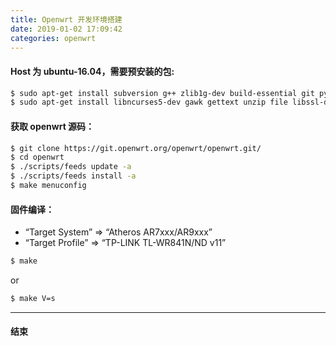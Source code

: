 ```yaml
---
title: Openwrt 开发环境搭建
date: 2019-01-02 17:09:42
categories: openwrt
---
```


#### Host 为 ubuntu-16.04，需要预安装的包:
``` bash
$ sudo apt-get install subversion g++ zlib1g-dev build-essential git python rsync man-db
$ sudo apt-get install libncurses5-dev gawk gettext unzip file libssl-dev wget zip time
```

#### 获取 openwrt 源码：
``` bash
$ git clone https://git.openwrt.org/openwrt/openwrt.git/
$ cd openwrt
$ ./scripts/feeds update -a
$ ./scripts/feeds install -a
$ make menuconfig
```

#### 固件编译：
* “Target System” ⇒ “Atheros AR7xxx/AR9xxx”
* “Target Profile” ⇒ “TP-LINK TL-WR841N/ND v11”

``` bash
$ make
```
or
``` bash
$ make V=s
```

------------------
#### 结束
